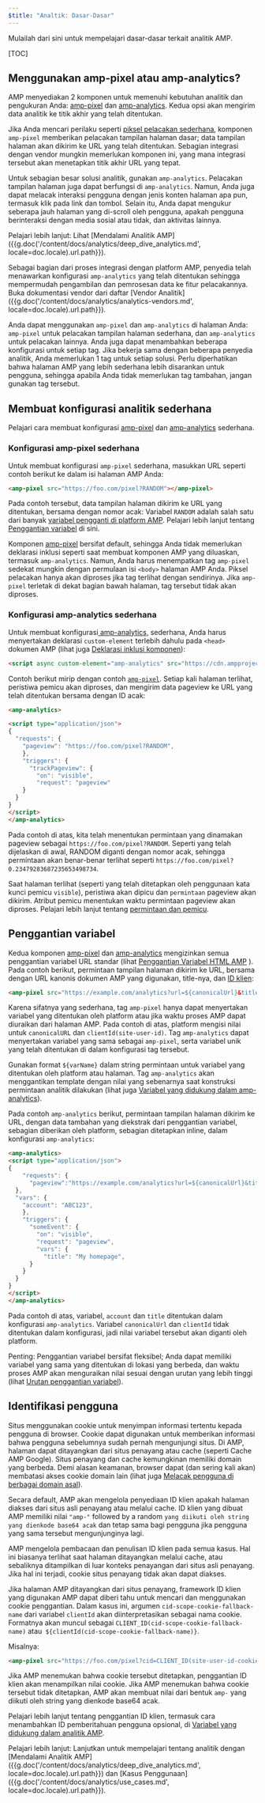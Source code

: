 ```yaml
---
$title: "Analtik: Dasar-Dasar"
---
```


Mulailah dari sini untuk mempelajari dasar-dasar terkait analitik AMP.

[TOC]

## Menggunakan amp-pixel atau amp-analytics?


AMP menyediakan 2 komponen untuk memenuhi kebutuhan analitik dan pengukuran Anda: [amp-pixel](/id/docs/reference/components/amp-pixel.html)
dan [amp-analytics](/id/docs/reference/components/amp-analytics.html). Kedua opsi akan mengirim data analitik ke titik akhir yang telah ditentukan.


Jika Anda mencari perilaku seperti [piksel pelacakan sederhana](https://en.wikipedia.org/wiki/Web_beacon#Implementation), komponen `amp-pixel` memberikan pelacakan tampilan halaman dasar; data tampilan halaman akan dikirim ke URL yang telah ditentukan. Sebagian integrasi dengan vendor mungkin memerlukan komponen ini, yang mana integrasi tersebut akan menetapkan titik akhir URL yang tepat.

Untuk sebagian besar solusi analitik, gunakan `amp-analytics`. Pelacakan tampilan halaman juga dapat berfungsi di `amp-analytics`. Namun, Anda juga dapat melacak interaksi pengguna dengan jenis konten halaman apa pun, termasuk klik pada link dan tombol. Selain itu, Anda dapat mengukur seberapa jauh halaman yang di-scroll oleh pengguna, apakah pengguna berinteraksi dengan media sosial atau tidak, dan aktivitas lainnya.

Pelajari lebih lanjut: Lihat [Mendalami Analitik AMP]({{g.doc('/content/docs/analytics/deep_dive_analytics.md', locale=doc.locale).url.path}}).

Sebagai bagian dari proses integrasi dengan platform AMP, penyedia telah menawarkan konfigurasi `amp-analytics`
yang telah ditentukan sehingga mempermudah pengambilan dan pemrosesan data ke fitur pelacakannya. Buka dokumentasi vendor dari daftar [Vendor Analitik]({{g.doc('/content/docs/analytics/analytics-vendors.md', locale=doc.locale).url.path}}).

Anda dapat menggunakan `amp-pixel` dan `amp-analytics`
di halaman Anda: `amp-pixel` untuk pelacakan tampilan halaman sederhana, dan `amp-analytics` untuk pelacakan lainnya. Anda juga dapat menambahkan beberapa konfigurasi untuk setiap tag. Jika bekerja sama dengan beberapa penyedia analitik, Anda memerlukan 1 tag untuk setiap solusi. Perlu diperhatikan bahwa halaman AMP yang lebih sederhana lebih disarankan untuk pengguna, sehingga apabila Anda tidak memerlukan tag tambahan, jangan gunakan tag tersebut.

## Membuat konfigurasi analitik sederhana

Pelajari cara membuat konfigurasi [amp-pixel](/id/docs/reference/components/amp-pixel.html) dan [amp-analytics](/id/docs/reference/components/amp-analytics.html) sederhana.

### Konfigurasi amp-pixel sederhana

Untuk membuat konfigurasi `amp-pixel` sederhana, masukkan URL seperti contoh berikut ke dalam isi halaman AMP Anda:

```html
<amp-pixel src="https://foo.com/pixel?RANDOM"></amp-pixel>
```

Pada contoh tersebut, data tampilan halaman dikirim ke URL yang ditentukan, bersama dengan nomor acak: Variabel `RANDOM`
adalah salah satu dari banyak [variabel pengganti di platform AMP](https://github.com/ampproject/amphtml/blob/master/spec/amp-var-substitutions.md). Pelajari lebih lanjut tentang [Penggantian variabel](/id/docs/analytics/analytics_basics.html#variable-substitution) di sini.

Komponen [amp-pixel](/id/docs/reference/components/amp-pixel.html) bersifat default, sehingga Anda tidak memerlukan deklarasi inklusi seperti saat membuat komponen AMP yang diluaskan, termasuk `amp-analytics`. Namun, Anda harus menempatkan tag `amp-pixel` sedekat mungkin dengan permulaan isi `<body>` halaman AMP Anda. Piksel pelacakan hanya akan diproses jika tag terlihat dengan sendirinya. Jika `amp-pixel` terletak di dekat bagian bawah halaman, tag tersebut tidak akan diproses.

### Konfigurasi amp-analytics sederhana

Untuk membuat konfigurasi[ amp-analytics,](/id/docs/reference/components/amp-analytics.html)  sederhana, Anda harus menyertakan deklarasi `custom-element` terlebih dahulu pada `<head>` dokumen AMP (lihat juga [Deklarasi inklusi komponen](/id/docs/reference/components.html)):

```html
<script async custom-element="amp-analytics" src="https://cdn.ampproject.org/v0/amp-analytics-0.1.js"></script>
```

Contoh berikut mirip dengan contoh [`amp-pixel`](/id/docs/analytics/analytics_basics.html#simple-amp-pixel-configuration). Setiap kali halaman terlihat, peristiwa pemicu akan diproses, dan mengirim data pageview ke URL yang telah ditentukan bersama dengan ID acak:

```html
<amp-analytics>

<script type="application/json">
{
  "requests": {
    "pageview": "https://foo.com/pixel?RANDOM",
    },
    "triggers": {
      "trackPageview": {
        "on": "visible",
        "request": "pageview"
    }
  }
}
</script>
</amp-analytics>
```

Pada contoh di atas, kita telah menentukan permintaan yang dinamakan pageview sebagai `https://foo.com/pixel?RANDOM`. Seperti yang telah dijelaskan di awal, RANDOM diganti dengan nomor acak, sehingga permintaan akan benar-benar terlihat seperti `https://foo.com/pixel?0.23479283687235653498734`.

Saat halaman terlihat (seperti yang telah ditetapkan oleh penggunaan kata kunci pemicu `visible`), peristiwa akan dipicu dan `permintaan` pageview akan dikirim. Atribut pemicu menentukan waktu permintaan pageview akan diproses. Pelajari lebih lanjut tentang [permintaan dan pemicu](/id/docs/analytics/deep_dive_analytics.html#requests-triggers--transports).

## Penggantian variabel

Kedua komponen [amp-pixel](/id/docs/reference/components/amp-pixel.html)
dan [amp-analytics](/id/docs/reference/components/amp-analytics.html)
mengizinkan semua penggantian variabel URL standar (lihat [Penggantian Variabel HTML AMP](https://github.com/ampproject/amphtml/blob/master/spec/amp-var-substitutions.md)
). Pada contoh berikut, permintaan tampilan halaman dikirim ke URL, bersama dengan URL kanonis dokumen AMP yang digunakan, title-nya, dan [ID klien](/id/docs/analytics/analytics_basics.html#user-identification):

```html
<amp-pixel src="https://example.com/analytics?url=${canonicalUrl}&title=${title}&clientId=${clientId(site-user-id)}"></amp-pixel>
```

Karena sifatnya yang sederhana, tag `amp-pixel`
hanya dapat menyertakan variabel yang ditentukan oleh platform atau jika waktu proses AMP dapat diuraikan dari halaman AMP. Pada contoh di atas, platform mengisi nilai untuk `canonicalURL` dan `clientId(site-user-id)`. Tag `amp-analytics` dapat menyertakan variabel yang sama sebagai `amp-pixel`, serta variabel unik yang telah ditentukan di dalam konfigurasi tag tersebut.

Gunakan format `${varName}` dalam string permintaan untuk variabel yang ditentukan oleh platform atau halaman. Tag `amp-analytics`
akan menggantikan template dengan nilai yang sebenarnya saat konstruksi permintaan analitik dilakukan (lihat juga [Variabel yang didukung dalam amp-analytics](https://github.com/ampproject/amphtml/blob/master/extensions/amp-analytics/analytics-vars.md)).

Pada contoh `amp-analytics` berikut, permintaan tampilan halaman dikirim ke URL, dengan data tambahan yang diekstrak dari penggantian variabel, sebagian diberikan oleh platform, sebagian ditetapkan inline, dalam konfigurasi `amp-analytics`:

```html
<amp-analytics>
<script type="application/json">
{
    "requests": {
      "pageview":"https://example.com/analytics?url=${canonicalUrl}&title=${title}&acct=${account}&clientId=${clientId(site-user-id)}",
  },
  "vars": {
    "account": "ABC123",
    },
    "triggers": {
      "someEvent": {
        "on": "visible",
        "request": "pageview",
        "vars": {
          "title": "My homepage",
      }
    }
  }
}
</script>
</amp-analytics>
```

Pada contoh di atas, variabel, `account` dan `title` ditentukan dalam konfigurasi `amp-analytics`. Variabel `canonicalUrl` dan `clientId` tidak ditentukan dalam konfigurasi, jadi nilai variabel tersebut akan diganti oleh platform.

Penting: Penggantian variabel bersifat fleksibel; Anda dapat memiliki variabel yang sama yang ditentukan di lokasi yang berbeda, dan waktu proses AMP akan menguraikan nilai sesuai dengan urutan yang lebih tinggi (lihat [Urutan penggantian variabel](/id/docs/analytics/deep_dive_analytics.html#variable-substitution-ordering)).

## Identifikasi pengguna

Situs menggunakan cookie untuk menyimpan informasi tertentu kepada pengguna di browser. Cookie dapat digunakan untuk memberikan informasi bahwa pengguna sebelumnya sudah pernah mengunjungi situs. Di AMP, halaman dapat ditayangkan dari situs penayang atau cache (seperti Cache AMP Google). Situs penayang dan cache kemungkinan memiliki domain yang berbeda. Demi alasan keamanan, browser dapat (dan sering kali akan) membatasi akses cookie domain lain (lihat juga [Melacak pengguna di berbagai domain asal](https://github.com/ampproject/amphtml/blob/master/spec/amp-managing-user-state.md)).

Secara default, AMP akan mengelola penyediaan ID klien apakah halaman diakses dari situs asli penayang atau melalui cache. ID klien yang dibuat AMP memiliki nilai `"amp-"`
followed by a random `yang diikuti oleh string yang dienkode base64 acak` dan tetap sama bagi pengguna jika pengguna yang sama tersebut mengunjunginya lagi.

AMP mengelola pembacaan dan penulisan ID klien pada semua kasus. Hal ini biasanya terlihat saat halaman ditayangkan melalui cache, atau sebaliknya ditampilkan di luar konteks penayangan dari situs asli penayang. Jika hal ini terjadi, cookie situs penayang tidak akan dapat diakses.

Jika halaman AMP ditayangkan dari situs penayang, framework ID klien yang digunakan AMP dapat diberi tahu untuk mencari dan menggunakan cookie penggantian. Dalam kasus ini, argumen `cid-scope-cookie-fallback-name` dari variabel `clientId` akan diinterpretasikan sebagai nama cookie. Formatnya akan muncul sebagai `CLIENT_ID(cid-scope-cookie-fallback-name)`
atau` ${clientId(cid-scope-cookie-fallback-name)}`.

Misalnya:

```html
<amp-pixel src="https://foo.com/pixel?cid=CLIENT_ID(site-user-id-cookie-fallback-name)"></amp-pixel>
```

Jika AMP menemukan bahwa cookie tersebut ditetapkan, penggantian ID klien akan menampilkan nilai cookie. Jika AMP menemukan bahwa cookie tersebut tidak ditetapkan, AMP akan membuat nilai dari bentuk `amp-` yang diikuti oleh string yang dienkode base64 acak.

Pelajari lebih lanjut tentang penggantian ID klien, termasuk cara menambahkan ID pemberitahuan pengguna opsional, di [Variabel yang didukung dalam analitik AMP](https://github.com/ampproject/amphtml/blob/master/extensions/amp-analytics/analytics-vars.md).

Pelajari lebih lanjut: Lanjutkan untuk mempelajari tentang analitik dengan [Mendalami Analitik AMP]({{g.doc('/content/docs/analytics/deep_dive_analytics.md', locale=doc.locale).url.path}}) dan [Kasus Penggunaan]({{g.doc('/content/docs/analytics/use_cases.md', locale=doc.locale).url.path}}).


